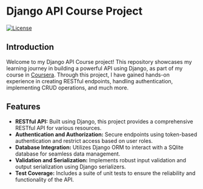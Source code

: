 # Django API Course Project

[![License](https://img.shields.io/badge/license-MIT-blue.svg)](https://opensource.org/licenses/MIT)

## Introduction

Welcome to my Django API Course project! This repository showcases my learning journey in building a powerful API using Django, as part of my course in [Coursera](https://www.coursera.org/learn/apis?specialization=meta-back-end-developer). Through this project, I have gained hands-on experience in creating RESTful endpoints, handling authentication, implementing CRUD operations, and much more.

## Features

- **RESTful API:** Built using Django, this project provides a comprehensive RESTful API for various resources.
- **Authentication and Authorization:** Secure endpoints using token-based authentication and restrict access based on user roles.
- **Database Integration:** Utilizes Django ORM to interact with a SQlite database for seamless data management.
- **Validation and Serialization:** Implements robust input validation and output serialization using Django serializers.
- **Test Coverage:** Includes a suite of unit tests to ensure the reliability and functionality of the API.


